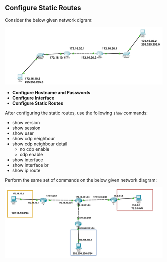 ## Configure Static Routes
Consider the below given network digram:
<br>

![alt text](lab01.png)

- **Configure Hostname and Passwords**
- **Configure Interface**
- **Configure Static Routes**

After configuring the static routes, use the following `show` commands:

- show version
- show session
- show user
- show cdp neighbour
- show cdp neighbour detail
  - no cdp enable
  - cdp enable
- show interface 
- show interface br
- show ip route

Perform the same set of commands on the below given network diagram:
<br>

![alt text](lab02.png)


